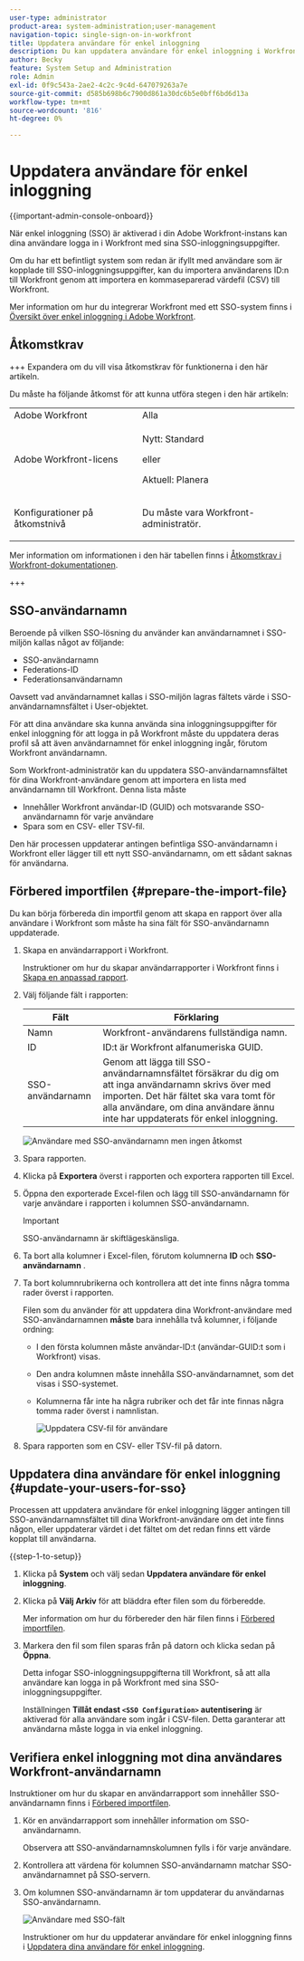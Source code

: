 ```yaml
---
user-type: administrator
product-area: system-administration;user-management
navigation-topic: single-sign-on-in-workfront
title: Uppdatera användare för enkel inloggning
description: Du kan uppdatera användare för enkel inloggning i Workfront.
author: Becky
feature: System Setup and Administration
role: Admin
exl-id: 0f9c543a-2ae2-4c2c-9c4d-647079263a7e
source-git-commit: d585b698b6c7900d861a30dc6b5e0bff6bd6d13a
workflow-type: tm+mt
source-wordcount: '816'
ht-degree: 0%

---
```


# Uppdatera användare för enkel inloggning

<!-- Audited: 1/2024 -->

{{important-admin-console-onboard}}

När enkel inloggning (SSO) är aktiverad i din Adobe Workfront-instans kan dina användare logga in i Workfront med sina SSO-inloggningsuppgifter.

Om du har ett befintligt system som redan är ifyllt med användare som är kopplade till SSO-inloggningsuppgifter, kan du importera användarens ID:n till Workfront genom att importera en kommaseparerad värdefil (CSV) till Workfront.

Mer information om hur du integrerar Workfront med ett SSO-system finns i [Översikt över enkel inloggning i Adobe Workfront](../../../administration-and-setup/add-users/single-sign-on/sso-in-workfront.md).


## Åtkomstkrav

+++ Expandera om du vill visa åtkomstkrav för funktionerna i den här artikeln.

Du måste ha följande åtkomst för att kunna utföra stegen i den här artikeln:

<table style="table-layout:auto"> 
 <col> 
 <col> 
 <tbody> 
  <tr> 
   <td role="rowheader">Adobe Workfront</td> 
   <td>Alla</td> 
  </tr> 
  <tr> 
   <td role="rowheader">Adobe Workfront-licens</td> 
   <td><p>Nytt: Standard</p><p>eller</p><p>Aktuell: Planera</p></td> 
  </tr> 
  <tr> 
   <td role="rowheader">Konfigurationer på åtkomstnivå</td> 
   <td> <p>Du måste vara Workfront-administratör.</p>  </td> 
  </tr> 
 </tbody> 
</table>

Mer information om informationen i den här tabellen finns i [Åtkomstkrav i Workfront-dokumentationen](/help/quicksilver/administration-and-setup/add-users/access-levels-and-object-permissions/access-level-requirements-in-documentation.md).

+++

## SSO-användarnamn

Beroende på vilken SSO-lösning du använder kan användarnamnet i SSO-miljön kallas något av följande:

* SSO-användarnamn
* Federations-ID
* Federationsanvändarnamn

Oavsett vad användarnamnet kallas i SSO-miljön lagras fältets värde i SSO-användarnamnsfältet i User-objektet.

För att dina användare ska kunna använda sina inloggningsuppgifter för enkel inloggning för att logga in på Workfront måste du uppdatera deras profil så att även användarnamnet för enkel inloggning ingår, förutom Workfront användarnamn.

Som Workfront-administratör kan du uppdatera SSO-användarnamnsfältet för dina Workfront-användare genom att importera en lista med användarnamn till Workfront. Denna lista måste

* Innehåller Workfront användar-ID (GUID) och motsvarande SSO-användarnamn för varje användare
* Spara som en CSV- eller TSV-fil.

Den här processen uppdaterar antingen befintliga SSO-användarnamn i Workfront eller lägger till ett nytt SSO-användarnamn, om ett sådant saknas för användarna.

## Förbered importfilen {#prepare-the-import-file}

Du kan börja förbereda din importfil genom att skapa en rapport över alla användare i Workfront som måste ha sina fält för SSO-användarnamn uppdaterade.

1. Skapa en användarrapport i Workfront.

   Instruktioner om hur du skapar användarrapporter i Workfront finns i [Skapa en anpassad rapport](../../../reports-and-dashboards/reports/creating-and-managing-reports/create-custom-report.md).

1. Välj följande fält i rapporten:

   | Fält | Förklaring |
   |---|---|
   | Namn | Workfront-användarens fullständiga namn. |
   | ID | ID:t är Workfront alfanumeriska GUID. |
   | SSO-användarnamn | Genom att lägga till SSO-användarnamnsfältet försäkrar du dig om att inga användarnamn skrivs över med importen. Det här fältet ska vara tomt för alla användare, om dina användare ännu inte har uppdaterats för enkel inloggning. |

   ![Användare med SSO-användarnamn men ingen åtkomst](assets/users-with-sso-username-and-no-sso-access-only-field.png)

1. Spara rapporten.
1. Klicka på **Exportera** överst i rapporten och exportera rapporten till Excel.
1. Öppna den exporterade Excel-filen och lägg till SSO-användarnamn för varje användare i rapporten i kolumnen SSO-användarnamn.

   >[!IMPORTANT]
   >
   >SSO-användarnamn är skiftlägeskänsliga.

1. Ta bort alla kolumner i Excel-filen, förutom kolumnerna **ID** och **SSO-användarnamn** .

1. Ta bort kolumnrubrikerna och kontrollera att det inte finns några tomma rader överst i rapporten.

   Filen som du använder för att uppdatera dina Workfront-användare med SSO-användarnamnen **måste** bara innehålla två kolumner, i följande ordning:

   * I den första kolumnen måste användar-ID:t (användar-GUID:t som i Workfront) visas.
   * Den andra kolumnen måste innehålla SSO-användarnamnet, som det visas i SSO-systemet.
   * Kolumnerna får inte ha några rubriker och det får inte finnas några tomma rader överst i namnlistan.

     ![Uppdatera CSV-fil för användare](assets/update-users-for-sso-csv-file-for-import.png)

1. Spara rapporten som en CSV- eller TSV-fil på datorn.

## Uppdatera dina användare för enkel inloggning {#update-your-users-for-sso}

Processen att uppdatera användare för enkel inloggning lägger antingen till SSO-användarnamnsfältet till dina Workfront-användare om det inte finns någon, eller uppdaterar värdet i det fältet om det redan finns ett värde kopplat till användarna.

{{step-1-to-setup}}

1. Klicka på **System** och välj sedan **Uppdatera användare för enkel inloggning**.

1. Klicka på **Välj Arkiv** för att bläddra efter filen som du förberedde.

   Mer information om hur du förbereder den här filen finns i [Förbered importfilen](#prepare-the-import-file).

1. Markera den fil som filen sparas från på datorn och klicka sedan på **Öppna**.

   Detta infogar SSO-inloggningsuppgifterna till Workfront, så att alla användare kan logga in på Workfront med sina SSO-inloggningsuppgifter.

   Inställningen **Tillåt endast `<SSO Configuration>` autentisering** är aktiverad för alla användare som ingår i CSV-filen. Detta garanterar att användarna måste logga in via enkel inloggning.

## Verifiera enkel inloggning mot dina användares Workfront-användarnamn

Instruktioner om hur du skapar en användarrapport som innehåller SSO-användarnamn finns i [Förbered importfilen](#prepare-the-import-file).

1. Kör en användarrapport som innehåller information om SSO-användarnamn.

   Observera att SSO-användarnamnskolumnen fylls i för varje användare.

1. Kontrollera att värdena för kolumnen SSO-användarnamn matchar SSO-användarnamnet på SSO-servern.
1. Om kolumnen SSO-användarnamn är tom uppdaterar du användarnas SSO-användarnamn.

   ![Användare med SSO-fält](assets/users-with-sso-field-updated.png)

   Instruktioner om hur du uppdaterar användare för enkel inloggning finns i [Uppdatera dina användare för enkel inloggning](#update-your-users-for-sso).
